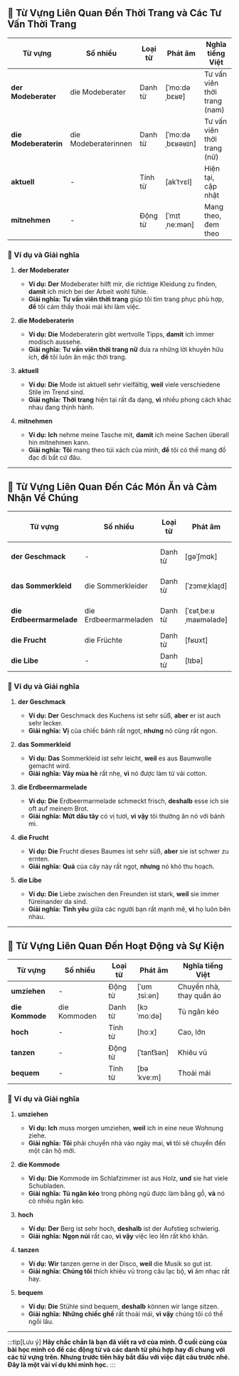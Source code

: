 ## **👗 Từ Vựng Liên Quan Đến Thời Trang và Các Tư Vấn Thời Trang**

|**Từ vựng**|**Số nhiều**|**Loại từ**|**Phát âm**|**Nghĩa tiếng Việt**|
|---|---|---|---|---|
|**der Modeberater**|die Modeberater|Danh từ|[ˈmoːdəˌbɛʁɐ]|Tư vấn viên thời trang (nam)|
|**die Modeberaterin**|die Modeberaterinnen|Danh từ|[ˈmoːdəˌbɛʁəʁɪn]|Tư vấn viên thời trang (nữ)|
|**aktuell**|-|Tính từ|[akˈtʏɛl]|Hiện tại, cập nhật|
|**mitnehmen**|-|Động từ|[ˈmɪtˌneːmən]|Mang theo, đem theo|

### **📌 Ví dụ và Giải nghĩa**

1. **der Modeberater**
    
    - **Ví dụ:** **Der** Modeberater hilft mir, die richtige Kleidung zu finden, **damit** ich mich bei der Arbeit wohl fühle.
    - **Giải nghĩa:** **Tư vấn viên thời trang** giúp tôi tìm trang phục phù hợp, **để** tôi cảm thấy thoải mái khi làm việc.
2. **die Modeberaterin**
    
    - **Ví dụ:** **Die** Modeberaterin gibt wertvolle Tipps, **damit** ich immer modisch aussehe.
    - **Giải nghĩa:** **Tư vấn viên thời trang nữ** đưa ra những lời khuyên hữu ích, **để** tôi luôn ăn mặc thời trang.
3. **aktuell**
    
    - **Ví dụ:** **Die** Mode ist aktuell sehr vielfältig, **weil** viele verschiedene Stile im Trend sind.
    - **Giải nghĩa:** **Thời trang** hiện tại rất đa dạng, **vì** nhiều phong cách khác nhau đang thịnh hành.
4. **mitnehmen**
    
    - **Ví dụ:** **Ich** nehme meine Tasche mit, **damit** ich meine Sachen überall hin mitnehmen kann.
    - **Giải nghĩa:** **Tôi** mang theo túi xách của mình, **để** tôi có thể mang đồ đạc đi bất cứ đâu.

---
## **🍰 Từ Vựng Liên Quan Đến Các Món Ăn và Cảm Nhận Về Chúng**

|**Từ vựng**|**Số nhiều**|**Loại từ**|**Phát âm**|**Nghĩa tiếng Việt**|
|---|---|---|---|---|
|**der Geschmack**|-|Danh từ|[ɡəˈʃmɑk]|Vị, hương vị|
|**das Sommerkleid**|die Sommerkleider|Danh từ|[ˈzɔmɐˌklaɪ̯d]|Váy mùa hè|
|**die Erdbeermarmelade**|die Erdbeermarmeladen|Danh từ|[ˈɛʁtˌbeːʁˌmaʁməlade]|Mứt dâu tây|
|**die Frucht**|die Früchte|Danh từ|[fʁʊxt]|Quả|
|**die Libe**|-|Danh từ|[lɪbə]|Tình yêu|

### **📌 Ví dụ và Giải nghĩa**

1. **der Geschmack**
    
    - **Ví dụ:** **Der** Geschmack des Kuchens ist sehr süß, **aber** er ist auch sehr lecker.
    - **Giải nghĩa:** **Vị** của chiếc bánh rất ngọt, **nhưng** nó cũng rất ngon.
2. **das Sommerkleid**
    
    - **Ví dụ:** **Das** Sommerkleid ist sehr leicht, **weil** es aus Baumwolle gemacht wird.
    - **Giải nghĩa:** **Váy mùa hè** rất nhẹ, **vì** nó được làm từ vải cotton.
3. **die Erdbeermarmelade**
    
    - **Ví dụ:** **Die** Erdbeermarmelade schmeckt frisch, **deshalb** esse ich sie oft auf meinem Brot.
    - **Giải nghĩa:** **Mứt dâu tây** có vị tươi, **vì vậy** tôi thường ăn nó với bánh mì.
4. **die Frucht**
    
    - **Ví dụ:** **Die** Frucht dieses Baumes ist sehr süß, **aber** sie ist schwer zu ernten.
    - **Giải nghĩa:** **Quả** của cây này rất ngọt, **nhưng** nó khó thu hoạch.
5. **die Libe**
    
    - **Ví dụ:** **Die** Liebe zwischen den Freunden ist stark, **weil** sie immer füreinander da sind.
    - **Giải nghĩa:** **Tình yêu** giữa các người bạn rất mạnh mẽ, **vì** họ luôn bên nhau.

---
## **🎤 Từ Vựng Liên Quan Đến Hoạt Động và Sự Kiện**

|**Từ vựng**|**Số nhiều**|**Loại từ**|**Phát âm**|**Nghĩa tiếng Việt**|
|---|---|---|---|---|
|**umziehen**|-|Động từ|[ˈʊmˌtsiːən]|Chuyển nhà, thay quần áo|
|**die Kommode**|die Kommoden|Danh từ|[kɔˈmoːdə]|Tủ ngăn kéo|
|**hoch**|-|Tính từ|[hoːx]|Cao, lớn|
|**tanzen**|-|Động từ|[ˈtant͡sən]|Khiêu vũ|
|**bequem**|-|Tính từ|[bəˈkveːm]|Thoải mái|

### **📌 Ví dụ và Giải nghĩa**

1. **umziehen**
    
    - **Ví dụ:** **Ich** muss morgen umziehen, **weil** ich in eine neue Wohnung ziehe.
    - **Giải nghĩa:** **Tôi** phải chuyển nhà vào ngày mai, **vì** tôi sẽ chuyển đến một căn hộ mới.
2. **die Kommode**
    
    - **Ví dụ:** **Die** Kommode im Schlafzimmer ist aus Holz, **und** sie hat viele Schubladen.
    - **Giải nghĩa:** **Tủ ngăn kéo** trong phòng ngủ được làm bằng gỗ, **và** nó có nhiều ngăn kéo.
3. **hoch**
    
    - **Ví dụ:** **Der** Berg ist sehr hoch, **deshalb** ist der Aufstieg schwierig.
    - **Giải nghĩa:** **Ngọn núi** rất cao, **vì vậy** việc leo lên rất khó khăn.
4. **tanzen**
    
    - **Ví dụ:** **Wir** tanzen gerne in der Disco, **weil** die Musik so gut ist.
    - **Giải nghĩa:** **Chúng tôi** thích khiêu vũ trong câu lạc bộ, **vì** âm nhạc rất hay.
5. **bequem**
    
    - **Ví dụ:** **Die** Stühle sind bequem, **deshalb** können wir lange sitzen.
    - **Giải nghĩa:** **Những chiếc ghế** rất thoải mái, **vì vậy** chúng tôi có thể ngồi lâu.


---
:::tip[Lưu ý]
**Hãy chắc chắn là bạn đã viết ra vở của mình. Ở cuối cùng của bài học mình có để các động từ và các danh từ phù hợp hay đi chung với các từ vựng trên. Nhưng trước tiên hãy bắt đầu với việc đặt câu trước nhé. Đây là một vài ví dụ khi mình học.**
:::